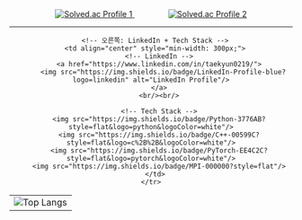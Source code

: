 <div align="center">
  <!-- 첫 번째 Solved.ac 뱃지 -->
  <a href="https://solved.ac/taekyun0219">
    <img src="http://mazassumnida.wtf/api/v2/generate_badge?boj=taekyun0219" alt="Solved.ac Profile 1" />
  </a>
  <!-- 간격 조절 -->
  <span style="margin: 0 30px;"></span>
  <!-- 두 번째 Solved.ac 뱃지 -->
  <a href="https://solved.ac/taekyunlee">
    <img src="http://mazassumnida.wtf/api/v2/generate_badge?boj=taekyunlee" alt="Solved.ac Profile 2" />
  </a>
</div>

***
<div align="center">

  <table>
    <tr>
      <!-- 왼쪽: 언어 통계 -->
      <td>
        <img src="https://github-readme-stats.vercel.app/api/top-langs/?username=taekyun0219&layout=compact" alt="Top Langs" />
      </td>

      <!-- 오른쪽: LinkedIn + Tech Stack -->
      <td align="center" style="min-width: 300px;">
        <!-- LinkedIn -->
        <a href="https://www.linkedin.com/in/taekyun0219/">
          <img src="https://img.shields.io/badge/LinkedIn-Profile-blue?logo=linkedin" alt="LinkedIn Profile"/>
        </a>
        <br/><br/>

        <!-- Tech Stack -->
        <img src="https://img.shields.io/badge/Python-3776AB?style=flat&logo=python&logoColor=white"/>
        <img src="https://img.shields.io/badge/C++-00599C?style=flat&logo=c%2B%2B&logoColor=white"/>
        <img src="https://img.shields.io/badge/PyTorch-EE4C2C?style=flat&logo=pytorch&logoColor=white"/>
        <img src="https://img.shields.io/badge/MPI-000000?style=flat"/>
      </td>
    </tr>
  </table>

</div>
